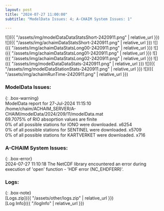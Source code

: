 ```yaml
---
layout: post
title: "2024-07-27 11:00:00"
subtitle: "ModelData Issues: 4; A-CHAIM System Issues: 1"

---
```


![]({{ "/assets/img/modelDataDataStatsShort-2420911.png" | relative_url }})
![]({{ "/assets/img/achaimDataStatsShort-2420911.png" | relative_url }})
![]({{ "/assets/img/achaimDataStatsLong00-2420911.png" | relative_url }})
![]({{ "/assets/img/achaimDataStatsLong01-2420911.png" | relative_url }})
![]({{ "/assets/img/achaimDataStatsLong02-2420911.png" | relative_url }})
![]({{ "/assets/img/modelDataDataStats-2420911.png" | relative_url }})
![]({{ "/assets/img/modelDataStationStats-2420911.png" | relative_url }})
![]({{ "/assets/img/achaimRunTime-2420911.png" | relative_url }})


### ModelData Issues:  
  
{: .box-warning}  
 ModelData report for 27-Jul-2024 11:15:10   
 /home/chaim/ACHAIM_SERVER/A-CHAIM/modelData/2024/209/11/modelData.mat   
 69.7075% of RIO absoprtion values are finite   
 0% of all possible stations for IONO were downloaded. x6254   
 0% of all possible stations for SENTINEL were downloaded. x5709   
 0% of all possible stations for KARTVERKET were downloaded. x716   
  
### A-CHAIM System Issues:  
  
{: .box-error}  
2024-07-27 11:10:18 The NetCDF library encountered an error during execution of 'open' function - 'HDF error (NC_EHDFERR)'.  

### Logs:  
  
{: .box-note}  
[Logs.zip]({{ "/assets/other/logs.zip" | relative_url }})  
[Log Info]({{ "/logInfo" | relative_url }})  
